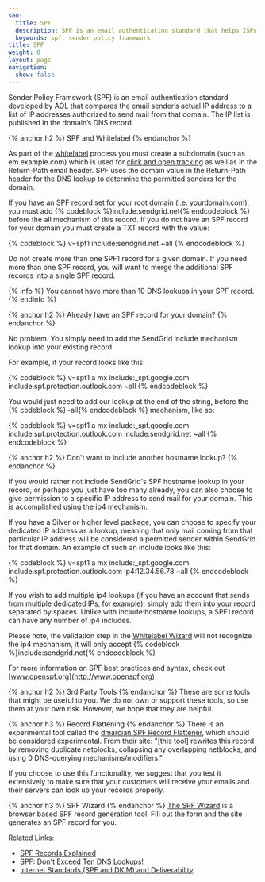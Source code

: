 ```yaml
---
seo:
  title: SPF
  description: SPF is an email authentication standard that helps ISPs better identify legitimate email senders.
  keywords: spf, sender policy framework
title: SPF
weight: 0
layout: page
navigation:
  show: false
---
```

Sender Policy Framework (SPF) is an email authentication standard developed by AOL that compares the email sender’s actual IP address to a list of IP addresses authorized to send mail from that domain. The IP list is published in the domain’s DNS record.

{% anchor h2 %}
SPF and Whitelabel
{% endanchor %}

As part of the [whitelabel]({{root_url}}/User_Guide/Setting_Up_Your_Server/Whitelabeling/index.html) process you must create a subdomain (such as em.example.com) which is used for [click and open tracking]({{root_url}}/User_Guide/Delivery_Metrics/email_activity.html) as well as in the Return-Path email header. SPF uses the domain value in the Return-Path header for the DNS lookup to determine the permitted senders for the domain.

If you have an SPF record set for your root domain (i.e. yourdomain.com), you must add {% codeblock %}include:sendgrid.net{% endcodeblock %} before the all mechanism of this record. If you do not have an SPF record for your domain you must create a TXT record with the value:

{% codeblock %}
v=spf1 include:sendgrid.net ~all
{% endcodeblock %}

Do not create more than one SPF1 record for a given domain. If you need more than one SPF record, you will want to merge the additional SPF records into a single SPF record.

{% info %}
You cannot have more than 10 DNS lookups in your SPF record.
{% endinfo %}

{% anchor h2 %}
Already have an SPF record for your domain?
{% endanchor %}

No problem. You simply need to add the SendGrid include mechanism lookup into your existing record.

For example, if your record looks like this:

{% codeblock %}
v=spf1 a mx include:_spf.google.com include:spf.protection.outlook.com ~all
{% endcodeblock %}

You would just need to add our lookup at the end of the string, before the {% codeblock %}~all{% endcodeblock %} mechanism, like so:

{% codeblock %}
v=spf1 a mx include:_spf.google.com include:spf.protection.outlook.com include:sendgrid.net ~all
{% endcodeblock %}


{% anchor h2 %}
Don't want to include another hostname lookup?
{% endanchor %}

If you would rather not include SendGrid's SPF hostname lookup in your record, or perhaps you just have too many already, you can also choose to give permission to a specific IP address to send mail for your domain. This is accomplished using the ip4 mechanism.

If you have a Silver or higher level package, you can choose to specify your dedicated IP address as a lookup, meaning that only mail coming from that particular IP address will be considered a permitted sender within SendGrid for that domain. An example of such an include looks like this:

{% codeblock %}
v=spf1 a mx include:_spf.google.com include:spf.protection.outlook.com ip4:12.34.56.78 ~all
{% endcodeblock %}

If you wish to add multiple ip4 lookups (if you have an account that sends from multiple dedicated IPs, for example), simply add them into your record separated by spaces. Unlike with include:hostname lookups, a SPF1 record can have any number of ip4 includes.

Please note, the validation step in the [Whitelabel Wizard]({{root_url}}/User_Guide/Setting_Up_Your_Server/Whitelabeling/whitelabel_wizard.html) will not recognize the ip4 mechanism, it will only accept {% codeblock %}include:sendgrid.net{% endcodeblock %}

For more information on SPF best practices and syntax, check out [www.openspf.org](http://www.openspf.org)

{% anchor h2 %}
3rd Party Tools
{% endanchor %}
These are some tools that might be useful to you. We do not own or support these tools, so use them at your own risk. However,
we hope that they are helpful.

{% anchor h3 %}
Record Flattening
{% endanchor %}
There is an experimental tool called the [dmarcian SPF Record Flattener](https://dmarcian.com/spf-survey/bitcointalk.org), which should be considered experimental. From their site: "[this tool] rewrites this record by removing duplicate netblocks, collapsing any overlapping netblocks, and using 0 DNS-querying mechanisms/modifiers."

If you choose to use this functionality, we suggest that you test it extensively to make sure that your customers will receive your emails and their servers can look up your records properly.

{% anchor h3 %}
SPF Wizard
{% endanchor %}
[The SPF Wizard](http://www.spfwizard.net/) is a browser based SPF record generation tool. Fill out the form and the site generates an SPF record for you.


Related Links:

* <a href="{{root_url}}/Classroom/Deliver/Sender_Authentication/spf_records_explained.html">SPF Records Explained</a>
* <a href="{{root_url}}/Classroom/Deliver/Sender_Authentication/spf_dont_exceed_ten_dns_lookups.html">SPF: Don't Exceed Ten DNS Lookups!</a>
* <a href="{{root_url}}/Classroom/Deliver/Sender_Authentication/internet_standards_spf_and_dkim_and_deliverability.html">Internet Standards (SPF and DKIM) and Deliverability</a>
